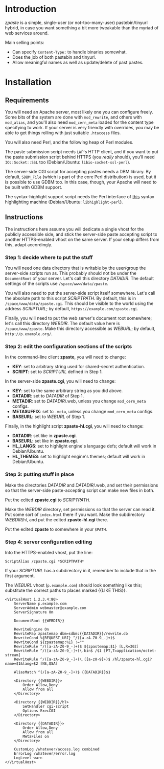 Introduction
============

*zpaste* is a simple, single-user (or not-too-many-user)
pastebin/tinyurl hybrid, in case you want something a bit more
tweakable than the myriad of web services around.

Main selling points:

* Can specify `Content-Type:` to handle binaries somewhat.
* Does the job of both pastebin and tinyurl.
* Allow meaningful names as well as update/delete of past pastes.

Installation
============

Requirements
------------

You will need an Apache server, most likely one you can configure
freely.  Some bits of the system are done with `mod_rewrite`, and
others with `mod_alias`, and you'll also need `mod_cern_meta` loaded
for the content type specifying to work.  If your server is very
friendly with overrides, you may be able to get things rolling with
just suitable `.htaccess` files.

You will also need Perl, and the following heap of Perl modules.

The paste submission script needs `LWP`'s HTTP client, and if you want
to put the paste submission script behind HTTPS (you *really* should),
you'll need `IO::Socket::SSL` too (Debian/Ubuntu:
`libio-socket-ssl-perl`).

The server-side CGI script for accepting pastes needs a DBM library.
By default, `SDBM_File` (which is part of the core Perl distribution)
is used, but it is possible to use GDBM too.  In this case, though,
your Apache will need to be built with GDBM support.

The syntax-highlight support script needs the Perl interface of
[this](http://www.andre-simon.de/) syntax highlighting machine
(Debian/Ubuntu: `libhighlight-perl`).

Instructions
------------

The instructions here assume you will dedicate a single vhost for the
publicly accessible side, and stick the server-side paste accepting
script to another HTTPS-enabled vhost on the same server.  If your
setup differs from this, adapt accordingly.

### Step 1: decide where to put the stuff

You will need one data directory that is writable by the user/group
the server-side scripts run as.  This probably should not be under the
`DocumentRoot` of your server.  Let's call this directory *DATADIR*.
The default settings of the scripts use `/space/www/data/zpaste`.

You will also need to put the server-side script itself somewhere.
Let's call the absolute path to this script *SCRIPTPATH*.  By default,
this is in `/space/www/data/zpaste.cgi`.  This should be visible to
the world using the address *SCRIPTURL*; by default,
`https://example.com/zpaste.cgi`.

Finally, you will need to put the web server's document root
somewhere; let's call this directory *WEBDIR*.  The default value here
is `/space/www/zpaste`.  Make this directory accessible as *WEBURL*;
by default, `http://p.example.org/`.

### Step 2: edit the configuration sections of the scripts

In the command-line client **zpaste**, you will need to change:

* **KEY**: set to arbitrary string used for shared-secret authentication.
* **SCRIPT**: set to *SCRIPTURL* defined in Step 1.

In the server-side **zpaste.cgi**, you will need to change:

* **KEY**: set to the same arbitrary string as you did above.
* **DATADIR**: set to *DATADIR* of Step 1.
* **METADIR**: set to *DATADIR*/.web, unless you change `mod_cern_meta` configs.
* **METASUFFIX**: set to `.meta`, unless you change `mod_cern_meta` configs.
* **BASEURL**: set to *WEBURL* of Step 1.

Finally, in the highlight script **zpaste-hl.cgi**, you will need to change:

* **DATADIR**: set like in **zpaste.cgi**.
* **BASEURL**: set like in **zpaste.cgi**.
* **HL_LANGS**: set to highlight engine's language defs; default will work in Debian/Ubuntu.
* **HL_THEMES**: set to highlight engine's themes; default will work in Debian/Ubuntu.

### Step 3: putting stuff in place

Make the directories *DATADIR* and *DATADIR*/.web, and set their
permissions so that the server-side paste-accepting script can make
new files in both.

Put the edited **zpaste.cgi** to *SCRIPTPATH*.

Make the *WEBDIR* directory, set permissions so that the server can
read it.  Put some sort of `index.html` there if you want.  Make the
subdirectory *WEBDIR*/hl, and put the edited **zpaste-hl.cgi** there.

Put the edited **zpaste** to somewhere in your `$PATH`.

### Step 4: server configuration editing

Into the HTTPS-enabled vhost, put the line:

    ScriptAlias /zpaste.cgi *SCRIPTPATH*

If your *SCRIPTURL* has a subdirectory in it, remember to include that
in the first argument.

The *WEBURL* vhost (`p.example.com`) should look something like this;
substitute the correct paths to places marked {{LIKE THIS}}.

    <VirtualHost 1.2.3.4:80>
        ServerName p.example.com
        ServerAdmin webmaster@example.com
        ServerSignature On

        DocumentRoot {{WEBDIR}}

        RewriteEngine On
        RewriteMap zpastemap dbm=sdbm:{{DATADIR}}/rewrite.db
        RewriteCond %{REQUEST_URI} ^/([a-zA-Z0-9_-]+)$
        RewriteCond ${zpastemap:%1} !=""
        RewriteRule ^/([a-zA-Z0-9_-]+)$ ${zpastemap:$1} [L,R=302]
        RewriteRule ^/([a-zA-Z0-9_-]+)\.bin$ /$1 [PT,T=application/octet-stream]
        RewriteRule ^/([a-zA-Z0-9_-]+)\.([a-z0-9]+)$ /hl/zpaste-hl.cgi?name=$1&lang=$2 [NS,QSA]

        AliasMatch ^(/[a-zA-Z0-9_-]+)$ {{DATADIR}}$1

        <Directory {{WEBDIR}}>
            Order Allow,Deny
            Allow from all
        </Directory>

        <Directory {{WEBDIR}}/hl>
            SetHandler cgi-script
            Options ExecCGI
        </Directory>

        <Directory {{DATADIR}}>
            Order Allow,Deny
            Allow from all
            MetaFiles on
        </Directory>

        CustomLog /whatever/access.log combined
        ErrorLog /whatever/error.log
        LogLevel warn
    </VirtualHost>
